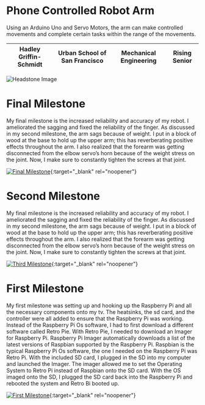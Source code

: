 ﻿# Phone Controlled Robot Arm
Using an Arduino Uno and Servo Motors, the arm can make controlled movements and complete certain tasks within the range of the movements.

| Hadley Griffin-Schmidt | Urban School of San Francisco | Mechanical Engineering | Rising Senior |
|:--:|:--:|:--:|:--:|

![Headstone Image](https://bluestampengineering.com/wp-content/uploads/2016/05/improve.jpg)
  
# Final Milestone
My final milestone is the increased reliability and accuracy of my robot. I ameliorated the sagging and fixed the reliability of the finger. As discussed in my second milestone, the arm sags because of weight. I put in a block of wood at the base to hold up the upper arm; this has reverberating positive effects throughout the arm. I also realized that the forearm was getting disconnected from the elbow servo’s horn because of the weight stress on the joint. Now, I make sure to constantly tighten the screws at that joint. 

[![Final Milestone](https://res.cloudinary.com/marcomontalbano/image/upload/v1612573869/video_to_markdown/images/youtube--F7M7imOVGug-c05b58ac6eb4c4700831b2b3070cd403.jpg )](https://www.youtube.com/watch?v=F7M7imOVGug&feature=emb_logo "Final Milestone"){:target="_blank" rel="noopener"}

# Second Milestone
My final milestone is the increased reliability and accuracy of my robot. I ameliorated the sagging and fixed the reliability of the finger. As discussed in my second milestone, the arm sags because of weight. I put in a block of wood at the base to hold up the upper arm; this has reverberating positive effects throughout the arm. I also realized that the forearm was getting disconnected from the elbow servo’s horn because of the weight stress on the joint. Now, I make sure to constantly tighten the screws at that joint.

[![Third Milestone](https://res.cloudinary.com/marcomontalbano/image/upload/v1612574014/video_to_markdown/images/youtube--y3VAmNlER5Y-c05b58ac6eb4c4700831b2b3070cd403.jpg)](https://www.youtube.com/watch?v=y3VAmNlER5Y&feature=emb_logo "Second Milestone"){:target="_blank" rel="noopener"}
# First Milestone
  

My first milestone was setting up and hooking up the Raspberry Pi and all the necessary components onto my tv. The heatsinks, the sd card, and the controller were all added to ensure that the Raspberry Pi was working. Instead of the Raspberry Pi Os software, I had to first download a different software called Retro Pie. With Retro Pie, I needed to download an Imager for Raspberry Pi. Raspberry Pi Imager automatically downloads a list of the latest versions of Raspbian supported by the Raspberry Pi. Raspbian is the typical Raspberry Pi Os software, the one I needed on the Raspberry Pi was Retro Pi. With the included SD card, I plugged in the SD into my computer and launched the Imager. The imager allowed me to set the Operating System to Retro Pi instead of Raspbian onto the SD card. With the OS imaged onto the SD, I plugged the SD card back into the Raspberry Pi and rebooted the system and Retro Bi booted up.

[![First Milestone](https://res.cloudinary.com/marcomontalbano/image/upload/v1612574117/video_to_markdown/images/youtube--CaCazFBhYKs-c05b58ac6eb4c4700831b2b3070cd403.jpg)](https://www.youtube.com/watch?v=CaCazFBhYKs "First Milestone"){:target="_blank" rel="noopener"}
